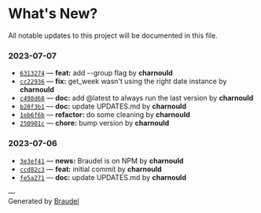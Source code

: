 # What's New?

All notable updates to this project will be documented in this file.

### 2023-07-07

- [`6313274`](https://www.github.com/charnould/braudel/commit/6313274) — **feat:** add --group flag by **charnould**
- [`cc22936`](https://www.github.com/charnould/braudel/commit/cc22936) — **fix:** get_week wasn't using the right date instance by **charnould**
- [`c498d68`](https://www.github.com/charnould/braudel/commit/c498d68) — **doc:** add @latest to always run the last version by **charnould**
- [`b28f3b1`](https://www.github.com/charnould/braudel/commit/b28f3b1) — **doc:** update UPDATES.md by **charnould**
- [`1eb6f6b`](https://www.github.com/charnould/braudel/commit/1eb6f6b) — **refactor:** do some cleaning by **charnould**
- [`250901c`](https://www.github.com/charnould/braudel/commit/250901c) — **chore:** bump version by **charnould**

### 2023-07-06

- [`3e3ef41`](https://www.github.com/charnould/braudel/commit/3e3ef41) — **news:** Braudel is on NPM by **charnould**
- [`ccd82c3`](https://www.github.com/charnould/braudel/commit/ccd82c3) — **feat:** initial commit by **charnould**
- [`fe5a271`](https://www.github.com/charnould/braudel/commit/fe5a271) — **doc:** update UPDATES.md by **charnould**

―  
Generated by [Braudel](https://www.github.com/charnould/braudel)

